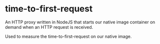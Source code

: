 time-to-first-request
====

An HTTP proxy written in NodeJS that starts our
native image container on demand when an HTTP request is received.

Used to measure the time-to-first-request on our native image.
